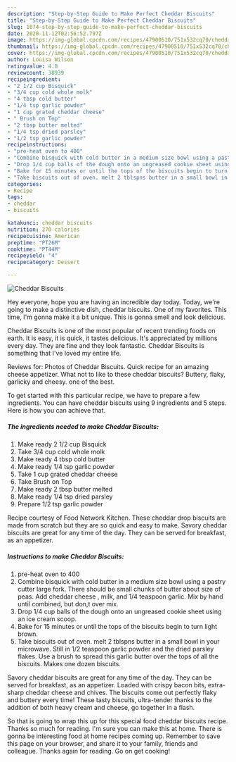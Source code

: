 ```yaml
---
description: "Step-by-Step Guide to Make Perfect Cheddar Biscuits"
title: "Step-by-Step Guide to Make Perfect Cheddar Biscuits"
slug: 1074-step-by-step-guide-to-make-perfect-cheddar-biscuits
date: 2020-11-12T02:56:52.797Z
image: https://img-global.cpcdn.com/recipes/47900510/751x532cq70/cheddar-biscuits-recipe-main-photo.jpg
thumbnail: https://img-global.cpcdn.com/recipes/47900510/751x532cq70/cheddar-biscuits-recipe-main-photo.jpg
cover: https://img-global.cpcdn.com/recipes/47900510/751x532cq70/cheddar-biscuits-recipe-main-photo.jpg
author: Louisa Wilson
ratingvalue: 4.8
reviewcount: 38939
recipeingredient:
- "2 1/2 cup Bisquick"
- "3/4 cup cold whole molk"
- "4 tbsp cold butter"
- "1/4 tsp garlic powder"
- "1 cup grated cheddar cheese"
- " Brush on Top"
- "2 tbsp butter melted"
- "1/4 tsp dried parsley"
- "1/2 tsp garlic powder"
recipeinstructions:
- "pre-heat oven to 400"
- "Combine bisquick with cold butter in a medium size bowl using a pastry cutter  large fork.  There should be small chunks of butter about size of peas. Add cheddar cheese , milk, and 1/4 teaspoon garlic. Mix by hand until combined, but don,t over mix."
- "Drop 1/4 cup balls of the dough onto an ungreased cookie sheet using an ice cream scoop."
- "Bake for 15 minutes or until the tops of the biscuits begin to turn light brown."
- "Take biscuits out of oven. melt 2 tblspns butter in a small bowl in your microwave. Still in 1/2 teaspoon garlic powder and the dried parsley flakes. Use a brush to spread this garlic butter over the tops of all the biscuits. Makes one dozen biscuits."
categories:
- Recipe
tags:
- cheddar
- biscuits

katakunci: cheddar biscuits 
nutrition: 270 calories
recipecuisine: American
preptime: "PT26M"
cooktime: "PT44M"
recipeyield: "4"
recipecategory: Dessert

---
```



![Cheddar Biscuits](https://img-global.cpcdn.com/recipes/47900510/751x532cq70/cheddar-biscuits-recipe-main-photo.jpg)

Hey everyone, hope you are having an incredible day today. Today, we're going to make a distinctive dish, cheddar biscuits. One of my favorites. This time, I'm gonna make it a bit unique. This is gonna smell and look delicious.

Cheddar Biscuits is one of the most popular of recent trending foods on earth. It is easy, it is quick, it tastes delicious. It's appreciated by millions every day. They are fine and they look fantastic. Cheddar Biscuits is something that I've loved my entire life.

Reviews for: Photos of Cheddar Biscuits. Quick recipe for an amazing cheese appetizer. What not to like to these cheddar biscuits? Buttery, flaky, garlicky and cheesy. one of the best.


To get started with this particular recipe, we have to prepare a few ingredients. You can have cheddar biscuits using 9 ingredients and 5 steps. Here is how you can achieve that.

<!--inarticleads1-->

##### The ingredients needed to make Cheddar Biscuits:

1. Make ready 2 1/2 cup Bisquick
1. Take 3/4 cup cold whole molk
1. Make ready 4 tbsp cold butter
1. Make ready 1/4 tsp garlic powder
1. Take 1 cup grated cheddar cheese
1. Take  Brush on Top
1. Make ready 2 tbsp butter melted
1. Make ready 1/4 tsp dried parsley
1. Prepare 1/2 tsp garlic powder


Recipe courtesy of Food Network Kitchen. These cheddar drop biscuits are made from scratch but they are so quick and easy to make. Savory cheddar biscuits are great for any time of the day. They can be served for breakfast, as an appetizer. 

<!--inarticleads2-->

##### Instructions to make Cheddar Biscuits:

1. pre-heat oven to 400
1. Combine bisquick with cold butter in a medium size bowl using a pastry cutter  large fork.  There should be small chunks of butter about size of peas. Add cheddar cheese , milk, and 1/4 teaspoon garlic. Mix by hand until combined, but don,t over mix.
1. Drop 1/4 cup balls of the dough onto an ungreased cookie sheet using an ice cream scoop.
1. Bake for 15 minutes or until the tops of the biscuits begin to turn light brown.
1. Take biscuits out of oven. melt 2 tblspns butter in a small bowl in your microwave. Still in 1/2 teaspoon garlic powder and the dried parsley flakes. Use a brush to spread this garlic butter over the tops of all the biscuits. Makes one dozen biscuits.


Savory cheddar biscuits are great for any time of the day. They can be served for breakfast, as an appetizer. Loaded with crispy bacon bits, extra-sharp cheddar cheese and chives. The biscuits come out perfectly flaky and buttery every time! These tasty biscuits, ultra-tender thanks to the addition of both heavy cream and cheese, go together in a flash. 

So that is going to wrap this up for this special food cheddar biscuits recipe. Thanks so much for reading. I'm sure you can make this at home. There is gonna be interesting food at home recipes coming up. Remember to save this page on your browser, and share it to your family, friends and colleague. Thanks again for reading. Go on get cooking!
